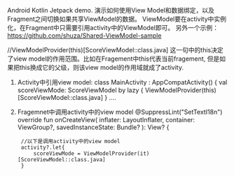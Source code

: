 Android Kotlin Jetpack demo.
演示如何使用View Model和数据绑定，以及Fragment之间切换如果共享ViewModel的数据。
ViewModel要在activity中实例化，在Fragment中只需要引用activity中的ViewModel即可。
另外一个示例： https://github.com/shuza/Shared-ViewModel-sample

//ViewModelProvider(this)[ScoreViewModel::class.java] 这一句中的this决定了view model的作用范围。比如在Fragement中this代表当前fragement, 但是如果把this换成它的父级，则该view model的作用域就成了activity.

1. Activity中引用view model:
    class MainActivity : AppCompatActivity() {
        val scoreViewMode: ScoreViewModel by lazy {
            ViewModelProvider(this)[ScoreViewModel::class.java]
        }
        ....

2. Fragemnet中调用activity中的view model
    @SuppressLint("SetTextI18n")
    override fun onCreateView(
        inflater: LayoutInflater, container: ViewGroup?,
        savedInstanceState: Bundle?
    ): View? {

        //以下是调用activity中的view model
        activity?.let{
            scoreViewMode = ViewModelProvider(it)[ScoreViewModel::class.java]
        }
